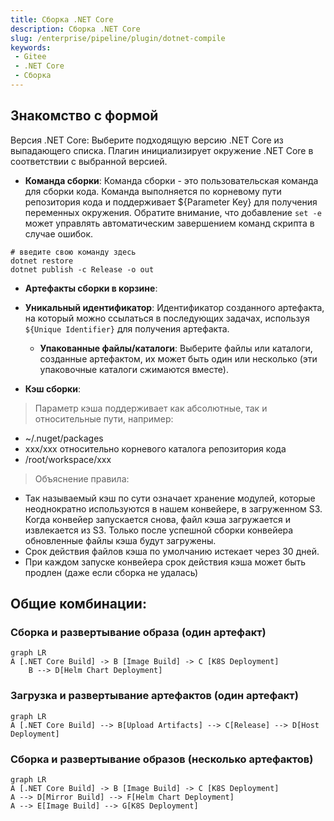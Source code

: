 ```yaml
---
title: Сборка .NET Core
description: Сборка .NET Core
slug: /enterprise/pipeline/plugin/dotnet-compile
keywords:
 - Gitee
 - .NET Core
 - Сборка
---
```


## Знакомство с формой

Версия .NET Core: Выберите подходящую версию .NET Core из выпадающего списка. Плагин инициализирует окружение .NET Core в соответствии с выбранной версией.

- **Команда сборки**: Команда сборки - это пользовательская команда для сборки кода. Команда выполняется по корневому пути репозитория кода и поддерживает ${Parameter Key} для получения переменных окружения. Обратите внимание, что добавление `set -e` может управлять автоматическим завершением команд скрипта в случае ошибок.

```shell
# введите свою команду здесь
dotnet restore
dotnet publish -c Release -o out
```

- **Артефакты сборки в корзине**:
- **Уникальный идентификатор**: Идентификатор созданного артефакта, на который можно ссылаться в последующих задачах, используя `${Unique Identifier}` для получения артефакта.
    - **Упакованные файлы/каталоги**: Выберите файлы или каталоги, созданные артефактом, их может быть один или несколько (эти упаковочные каталоги сжимаются вместе).

- **Кэш сборки**:

> Параметр кэша поддерживает как абсолютные, так и относительные пути, например:

- ~/.nuget/packages
- xxx/xxx относительно корневого каталога репозитория кода
- /root/workspace/xxx

> Объяснение правила:

- Так называемый кэш по сути означает хранение модулей, которые неоднократно используются в нашем конвейере, в загруженном S3. Когда конвейер запускается снова, файл кэша загружается и извлекается из S3.
Только после успешной сборки конвейера обновленные файлы кэша будут загружены.
- Срок действия файлов кэша по умолчанию истекает через 30 дней.
- При каждом запуске конвейера срок действия кэша может быть продлен (даже если сборка не удалась)

## Общие комбинации:

### Сборка и развертывание образа (один артефакт)

```mermaid
graph LR
A [.NET Core Build] -> B [Image Build] -> C [K8S Deployment]
    B --> D[Helm Chart Deployment]
```

### Загрузка и развертывание артефактов (один артефакт)

```mermaid
graph LR
A [.NET Core Build] --> B[Upload Artifacts] --> C[Release] --> D[Host Deployment]
```

### Сборка и развертывание образов (несколько артефактов)

```mermaid
graph LR
A [.NET Core Build] -> B [Image Build] -> C [K8S Deployment]
A --> D[Mirror Build] --> F[Helm Chart Deployment]
A --> E[Image Build] --> G[K8S Deployment]
```